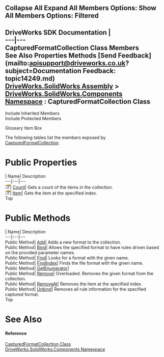 Collapse All Expand All Members Options: Show All  Members Options: Filtered   
---  
DriveWorks SDK Documentation  |   
---|---  
CapturedFormatCollection Class Members   
See Also Properties Methods [Send Feedback](mailto:apisupport@driveworks.co.uk?subject=Documentation Feedback: topic14249.md)  
[DriveWorks.SolidWorks Assembly](topic13342.md) > [DriveWorks.SolidWorks.Components Namespace](topic13925.md) : CapturedFormatCollection Class  
---  
  
Include Inherited Members    
Include Protected Members  


Glossary Item Box

The following tables list the members exposed by [CapturedFormatCollection](topic14249.md).

# Public Properties

| Name| Description  
---|---|---  
![Public Property](dotnetimages/publicProperty.gif)| [Count](topic14265.md)| Gets a count of the items in the collection.   
![Public Property](dotnetimages/publicProperty.gif)| [Item](topic14266.md)| Gets the item at the specified index.   
Top

# Public Methods

| Name| Description  
---|---|---  
Public Method| [Add](topic14255.md)| Adds a new format to the collection.   
Public Method| [Bind](topic14256.md)| Allows the specified format to have rules driven based on the provided parameter names.   
Public Method| [Find](topic14257.md)| Looks for a format with the given name.   
Public Method| [FindIndex](topic14258.md)| Finds the file format with the given name.   
Public Method| [GetEnumerator](topic14259.md)|   
Public Method| [Remove](topic14260.md)| Overloaded. Removes the given format from the collection.   
Public Method| [RemoveAt](topic14263.md)| Removes the item at the specified index.   
Public Method| [Unbind](topic14264.md)| Removes all rule information for the specified captured format.   
Top

# See Also

#### Reference

[CapturedFormatCollection Class](topic14249.md)   
[DriveWorks.SolidWorks.Components Namespace](topic13925.md)


